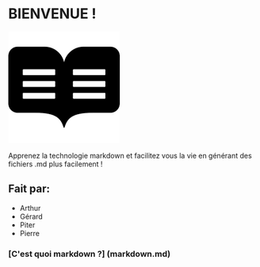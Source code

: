 # **BIENVENUE !**
![This is an image](images/readme-img.png)

Apprenez la technologie markdown et facilitez vous la vie en générant des fichiers .md plus facilement !

## Fait par:
* Arthur
* Gérard
* Piter
* Pierre

### [C'est quoi markdown ?] (markdown.md)
